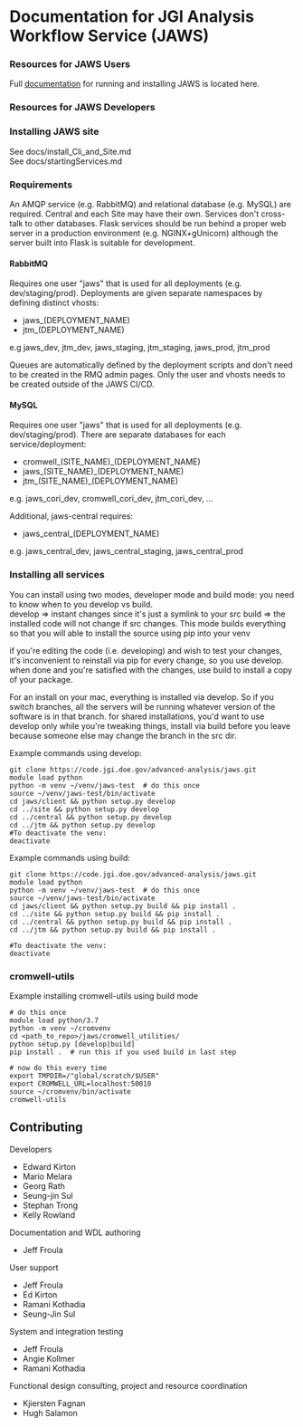# Documentation for JGI Analysis Workflow Service (JAWS)

### Resources for JAWS Users
Full [documentation](https://jaws-docs.readthedocs.io) for running and installing JAWS is located here.

### Resources for JAWS Developers

### Installing JAWS site
See docs/install_Cli_and_Site.md  
See docs/startingServices.md  


### Requirements

An AMQP service (e.g. RabbitMQ) and relational database (e.g. MySQL) are required.  Central and each Site may have their own.  Services don't cross-talk to other databases.
Flask services should be run behind a proper web server in a production environment (e.g. NGINX+gUnicorn) although the server built into Flask is suitable for development.

#### RabbitMQ

Requires one user "jaws" that is used for all deployments (e.g. dev/staging/prod).  Deployments are given separate namespaces by defining distinct vhosts:

  - jaws_(DEPLOYMENT_NAME)
  - jtm_(DEPLOYMENT_NAME)

e.g jaws_dev, jtm_dev, jaws_staging, jtm_staging, jaws_prod, jtm_prod

Queues are automatically defined by the deployment scripts and don't need to be created in the RMQ admin pages.  Only the user and vhosts needs to be created outside of the JAWS CI/CD.


#### MySQL

Requires one user "jaws" that is used for all deployments (e.g. dev/staging/prod).  There are separate databases for each service/deployment:

  - cromwell_(SITE_NAME)_(DEPLOYMENT_NAME)
  - jaws_(SITE_NAME)_(DEPLOYMENT_NAME)
  - jtm_(SITE_NAME)_(DEPLOYMENT_NAME)

e.g. jaws_cori_dev, cromwell_cori_dev, jtm_cori_dev, ...

Additional, jaws-central requires:

  - jaws_central_(DEPLOYMENT_NAME)

e.g. jaws_central_dev, jaws_central_staging, jaws_central_prod


### Installing all services 
You can install using two modes, developer mode and build mode:
you need to know when to you develop vs build.  
	develop => instant changes since it's just a symlink to your src
	build => the installed code will not change if src changes. This mode builds everything so that you will able to install the source using pip into your venv

if you're editing the code (i.e. developing) and wish to test your changes, it's inconvenient to reinstall via pip for every change, so you use develop.  when done and you're satisfied with the changes, use build to install a copy of your package.

For an install on your mac, everything is installed via develop.  So if you switch branches, all the servers will be running whatever version of the software is in that branch.  for shared installations, you'd want to use develop only while you're tweaking things, install via build before you leave because someone else may change the branch in the src dir.

Example commands using develop:

```
git clone https://code.jgi.doe.gov/advanced-analysis/jaws.git
module load python
python -m venv ~/venv/jaws-test  # do this once
source ~/venv/jaws-test/bin/activate
cd jaws/client && python setup.py develop
cd ../site && python setup.py develop
cd ../central && python setup.py develop
cd ../jtm && python setup.py develop
#To deactivate the venv:
deactivate
```

Example commands using build:

```
git clone https://code.jgi.doe.gov/advanced-analysis/jaws.git
module load python
python -m venv ~/venv/jaws-test  # do this once
source ~/venv/jaws-test/bin/activate
cd jaws/client && python setup.py build && pip install .
cd ../site && python setup.py build && pip install .
cd ../central && python setup.py build && pip install .
cd ../jtm && python setup.py build && pip install .

#To deactivate the venv:
deactivate
```

### cromwell-utils
Example installing cromwell-utils using build mode

```
# do this once
module load python/3.7
python -m venv ~/cromvenv
cd <path_to_repo>/jaws/cromwell_utilities/
python setup.py [develop|build]
pip install .  # run this if you used build in last step

# now do this every time
export TMPDIR=/"global/scratch/$USER"
export CROMWELL_URL=localhost:50010
source ~/cromvenv/bin/activate
cromwell-utils
```

## Contributing
Developers
* Edward Kirton
* Mario Melara
* Georg Rath
* Seung-jin Sul
* Stephan Trong
* Kelly Rowland

Documentation and WDL authoring
* Jeff Froula
 
User support
* Jeff Froula
* Ed Kirton
* Ramani Kothadia
* Seung-Jin Sul

System and integration testing
* Jeff Froula
* Angie Kollmer
* Ramani Kothadia

Functional design consulting, project and resource coordination
* Kjiersten Fagnan
* Hugh Salamon

